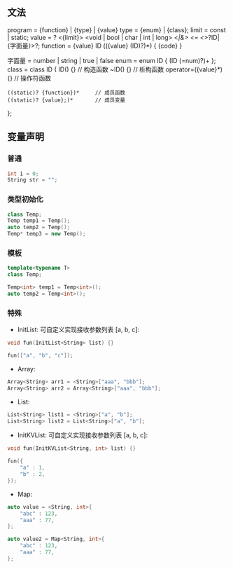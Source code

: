 ## 文法
program = {function} | {type} | {value} 
type = {enum} | {class};
limit = const | static;
value = <new>? <{limit}> <void | bool | char | int | long> <*|&> <ID> <= <*>?ID|{字面量}>?;
function = {value} ID (({value} (ID)?)*) {
	{code}
}

字面量 = number | string | true | false
enum = enum ID { (ID (=num)?)+ };
class = class ID { 
	ID() {}	// 构造函数
	~ID() {}	// 析构函数
	operator=({value}*) {} 		// 操作符函数

	((static)? {function})*  	// 成员函数
	((static)? {value};)* 		// 成员变量
	
};

## 变量声明
### 普通
```c++
int i = 0;
String str = "";
```
### 类型初始化
```c++
class Temp;
Temp temp1 = Temp();
auto temp2 = Temp();
Temp* temp3 = new Temp();
```

### 模板
```c++
template<typename T>
class Temp;

Temp<int> temp1 = Temp<int>();
auto temp2 = Temp<int>();
```

### 特殊
- InitList: 可自定义实现接收参数列表 [a, b, c]:
```c++
void fun(InitList<String> list) {}

fun(["a", "b", "c"]);
```

- Array: 
```c++
Array<String> arr1 = <String>["aaa", "bbb"];
Array<String> arr2 = Array<String>["aaa", "bbb"];
```
- List: 
```c++
List<String> list1 = <String>["a", "b"];
List<String> list2 = List<String>["a", "b"];
```

- InitKVList: 可自定义实现接收参数列表 [a, b, c]:
```c++
void fun(InitKVList<String, int> list) {}

fun({
    "a" : 1,
    "b" : 2,
});
```

- Map:
```c++
auto value = <String, int>{
    "abc" : 123,
    "aaa" : 77,
};

auto value2 = Map<String, int>{
    "abc" : 123,
    "aaa" : 77,
};
```
